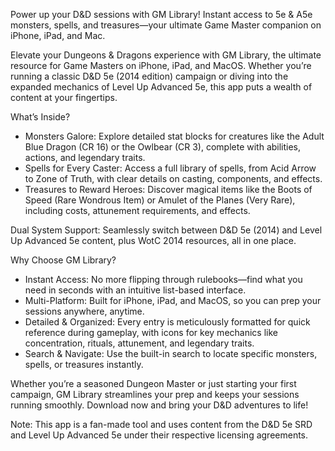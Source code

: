 Power up your D&D sessions with GM Library! Instant access to 5e & A5e monsters, spells, and treasures—your ultimate Game Master companion on iPhone, iPad, and Mac.

Elevate your Dungeons & Dragons experience with GM Library, the ultimate resource for Game Masters on iPhone, iPad, and MacOS. Whether you’re running a classic D&D 5e (2014 edition) campaign or diving into the expanded mechanics of Level Up Advanced 5e, this app puts a wealth of content at your fingertips.

What’s Inside?
- Monsters Galore: Explore detailed stat blocks for creatures like the Adult Blue Dragon (CR 16) or the Owlbear (CR 3), complete with abilities, actions, and legendary traits.
- Spells for Every Caster: Access a full library of spells, from Acid Arrow to Zone of Truth, with clear details on casting, components, and effects.
- Treasures to Reward Heroes: Discover magical items like the Boots of Speed (Rare Wondrous Item) or Amulet of the Planes (Very Rare), including costs, attunement requirements, and effects.

Dual System Support: Seamlessly switch between D&D 5e (2014) and Level Up Advanced 5e content, plus WotC 2014 resources, all in one place.

Why Choose GM Library?
- Instant Access: No more flipping through rulebooks—find what you need in seconds with an intuitive list-based interface.
- Multi-Platform: Built for iPhone, iPad, and MacOS, so you can prep your sessions anywhere, anytime.
- Detailed & Organized: Every entry is meticulously formatted for quick reference during gameplay, with icons for key mechanics like concentration, rituals, attunement, and legendary traits.
- Search & Navigate: Use the built-in search to locate specific monsters, spells, or treasures instantly.

Whether you’re a seasoned Dungeon Master or just starting your first campaign, GM Library streamlines your prep and keeps your sessions running smoothly. Download now and bring your D&D adventures to life!

Note: This app is a fan-made tool and uses content from the D&D 5e SRD and Level Up Advanced 5e under their respective licensing agreements.
